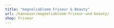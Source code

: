 ```yaml
---
title: "magnoliabloom Friseur & Beauty"
url: /hannover/magnoliabloom-friseur-und-beauty/
shop: Friseur
---
```

